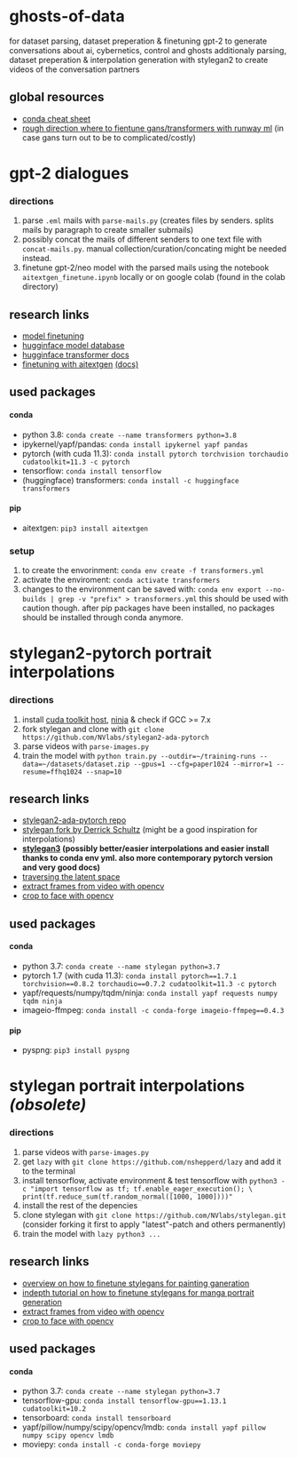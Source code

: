 # ghosts-of-data

for dataset parsing, dataset preperation & finetuning gpt-2 to generate conversations about ai, cybernetics, control and ghosts
additionaly parsing, dataset preperation & interpolation generation with stylegan2 to create videos of the conversation partners

## global resources

- [conda cheat sheet](https://docs.conda.io/projects/conda/en/4.6.0/_downloads/52a95608c49671267e40c689e0bc00ca/conda-cheatsheet.pdf)
- [rough direction where to fientune gans/transformers with runway ml](https://runwayml.com/training/) (in case gans turn out to be to complicated/costly)

# gpt-2 dialogues

### directions

1. parse `.eml` mails with `parse-mails.py` (creates files by senders. splits mails by paragraph to create smaller submails)
2. possibly concat the mails of different senders to one text file with `concat-mails.py`. manual collection/curation/concating might be needed instead.
3. finetune gpt-2/neo model with the parsed mails using the notebook `aitextgen_finetune.ipynb` locally or on google colab (found in the colab directory)

## research links

- [model finetuning](https://www.philschmid.de/fine-tune-a-non-english-gpt-2-model-with-huggingface)
- [hugginface model database](https://huggingface.co/models)
- [hugginface transformer docs](https://huggingface.co/transformers/)
- [finetuning with aitextgen](https://github.com/minimaxir/aitextgen) [(docs)](https://docs.aitextgen.io/)

## used packages

#### conda

- python 3.8: `conda create --name transformers python=3.8`
- ipykernel/yapf/pandas: `conda install ipykernel yapf pandas`
- pytorch (with cuda 11.3): `conda install pytorch torchvision torchaudio cudatoolkit=11.3 -c pytorch`
- tensorflow: `conda install tensorflow `
- (huggingface) transformers: `conda install -c huggingface transformers`

#### pip

- aitextgen: `pip3 install aitextgen`

### setup

1. to create the envorinment: `conda env create -f transformers.yml`
2. activate the enviroment: `conda activate transformers`
3. changes to the environment can be saved with: `conda env export --no-builds | grep -v "prefix" > transformers.yml` this should be used with caution though. after pip packages have been installed, no packages should be installed through conda anymore.

# stylegan2-pytorch portrait interpolations

### directions

1. install [cuda toolkit host](https://developer.nvidia.com/cuda-toolkit), [ninja](https://ninja-build.org/) & check if GCC >= 7.x
2. fork stylegan and clone with `git clone https://github.com/NVlabs/stylegan2-ada-pytorch`
3. parse videos with `parse-images.py`
4. train the model with `python train.py --outdir=~/training-runs --data=~/datasets/dataset.zip --gpus=1 --cfg=paper1024 --mirror=1 --resume=ffhq1024 --snap=10`

## research links

- [stylegan2-ada-pytorch repo](https://github.com/NVlabs/stylegan2-ada-pytorch)
- [stylegan fork by Derrick Schultz](https://github.com/dvschultz/stylegan2-ada-pytorch) (might be a good inspiration for interpolations)
- **[stylegan3](https://github.com/NVlabs/stylegan3) (possibly better/easier interpolations and easier install thanks to conda env yml. also more contemporary pytorch version and very good docs)**
- [traversing the latent space](https://amarsaini.github.io/Epoching-Blog/jupyter/2020/08/10/Latent-Space-Exploration-with-StyleGAN2.html)
- [extract frames from video with opencv](https://medium.com/@iKhushPatel/convert-video-to-images-images-to-video-using-opencv-python-db27a128a481)
- [crop to face with opencv](https://www.geeksforgeeks.org/cropping-faces-from-images-using-opencv-python/)

## used packages

#### conda

- python 3.7: `conda create --name stylegan python=3.7`
- pytorch 1.7 (with cuda 11.3): `conda install pytorch==1.7.1 torchvision==0.8.2 torchaudio==0.7.2 cudatoolkit=11.3 -c pytorch`
- yapf/requests/numpy/tqdm/ninja: `conda install yapf requests numpy tqdm ninja`
- imageio-ffmpeg: `conda install -c conda-forge imageio-ffmpeg==0.4.3`

#### pip

- pyspng: `pip3 install pyspng`

# stylegan portrait interpolations _(obsolete)_

### directions

1. parse videos with `parse-images.py`
2. get `lazy` with `git clone https://github.com/nshepperd/lazy` and add it to the terminal
3. install tensorflow, activate environment & test tensorflow with `python3 -c "import tensorflow as tf; tf.enable_eager_execution(); \ print(tf.reduce_sum(tf.random_normal([1000, 1000])))"`
4. install the rest of the depencies
5. clone stylegan with `git clone https://github.com/NVlabs/stylegan.git` (consider forking it first to apply "latest"-patch and others permanently)
6. train the model with `lazy python3 ...`

## research links

- [overview on how to finetune stylegans for painting ganeration](https://towardsdatascience.com/how-i-built-9-gans-an-ai-generated-art-gallery-app-part-1-277b24718e2)
- [indepth tutorial on how to finetune stylegans for manga portrait generation](https://www.gwern.net/Faces#interpolations)
- [extract frames from video with opencv](https://medium.com/@iKhushPatel/convert-video-to-images-images-to-video-using-opencv-python-db27a128a481)
- [crop to face with opencv](https://www.geeksforgeeks.org/cropping-faces-from-images-using-opencv-python/)

## used packages

#### conda

- python 3.7: `conda create --name stylegan python=3.7`
- tensorflow-gpu: `conda install tensorflow-gpu==1.13.1 cudatoolkit=10.2`
- tensorboard: `conda install tensorboard`
- yapf/pillow/numpy/scipy/opencv/lmdb: `conda install yapf pillow numpy scipy opencv lmdb`
- moviepy: `conda install -c conda-forge moviepy`
